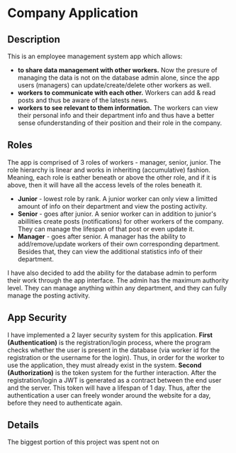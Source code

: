 # Company Application

## Description
This is an employee management system app which allows:
* **to share data management with other workers.** Now the presure of managing the data is not on the database admin alone, since the app users (managers) can update/create/delete other workers as well.
* **workers to communicate with each other.** Workers can add & read posts and thus be aware of the latests news.
* **workers to see relevant to them information.** The workers can view their personal info and their department info and thus have a better sense ofunderstanding of their position and their role in the company.

## Roles
The app is comprised of 3 roles of workers - manager, senior, junior. The role hierarchy is linear and works in inheriting (accumulative) fashion. Meaning, each role is eather beneath or above the other role, and if it is above, then it will have all the access levels of the roles beneath it.

* **Junior** - lowest role by rank. A junior worker can only view a limitted amount of info on their department and view the posting activity.
* **Senior** - goes after junior. A senior worker can in addition to junior's abillities create posts (notifications) for other workers of the company. They can manage the lifespan of that post or even update it.
* **Manager** - goes after senior. A manager has the ability to add/remove/update workers of their own corresponding department. Besides that, they can view the additional statistics info of their department.

I have also decided to add the ability for the database admin to perform their work through the app interface. The admin has the maximum authority level. They can manage anything within any department, and they can fully manage the posting activity. 

## App Security
I have implemented a 2 layer security system for this application.
**First (Authentication)** is the registration/login process, where the program checks whether the user is present in the database (via worker id for the registration or the username for the login). Thus, in order for the worker to use the application, they must already exist in the system.
**Second (Authorization)** is the token system for the further interaction. After the registration/login a JWT is generated as a contract between the end user and the server. This token will have a lifespan of 1 day. Thus, after the authentication a user can freely wonder around the website for a day, before they need to authenticate again.

## Details
The biggest portion of this project was spent not on

